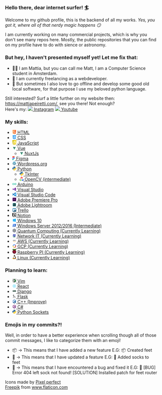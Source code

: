 ### Hello there, dear internet surfer! 🏄‍
Welcome to my github profile, this is the backend of all my works.
_Yes, you got it, where all of that nerdy magic happens 😏_

I am currently working on many commercial projects, which is why you don't see many repos here.
Mostly, the public repositories that you can find on my profile have to do with sience or astronomy.

### But hey, I haven't presented myself yet! Let me fix that:

- 👨‍⚕️ I am Mattia, but you can call me Matt, I am a Computer Science student in Amsterdam.
- 🤑 I am currently freelancing as a webdeveloper. 
- 🐍 But sometimes I also love to go offline and develop some good old local software, for that purpose I use my beloved python language.

Still interested? Surf a little further on my website then: https://mattiapeiretti.com/, see you there!
Not enough?<br>Here's my: <a href="https://www.instagram.com/mattia.dev/" target="_blank"><img src="https://www.flaticon.com/svg/static/icons/svg/2111/2111463.svg" width="13px"> Instagram</a>  <a href="https://www.youtube.com/channel/UCdztpA05sJ4dZfg4zgEnPLA" target="_blank"><img src="https://www.flaticon.com/svg/static/icons/svg/2111/2111748.svg" width="13px"> Youtube</a>

### My skills:

- <a href="https://en.wikipedia.org/wiki/HTML#:~:text=Hypertext%20Markup%20Language%20(HTML)%20is,scripting%20languages%20such%20as%20JavaScript." target="_blank"><img src="html.svg" width="13px"> HTML</a>
- <a href="https://en.wikipedia.org/wiki/CSS" target="_blank"><img src="css-3.svg" width="13px"> CSS</a>
- <a href="https://en.wikipedia.org/wiki/JavaScript" target="_blank"><img src="javascript.png" width="13px"> JavaScript</a>
- <a href="https://vuejs.org/" target="_blank"><img src="vue.png" width="13px"> Vue</a>
  - <a href="https://nuxtjs.org/" target="_blank"><img src="vue.png" width="13px"> NuxtJs</a>
- <a href="https://www.figma.com/" target="_blank"><img src="figma-1.svg" height="13px"> Figma</a>
- <a href="https://wordpress.org/" target="_blank"><img src="wordpress.png" width="13px"> Wordpress.org</a>
- <a href="https://www.python.org/" target="_blank"><img src="python.png" width="13px"> Python</a>
  - <a href="https://docs.python.org/3/library/tkinter.html" target="_blank"><img src="python.png" width="13px"> TkInter</a>
  - <a href="https://opencv.org/" target="_blank"><img src="opencv.png" width="13px"> OpenCV (intermediate)</a>
- <a href="https://www.arduino.cc/" target="_blank"><img src="arduino.png" width="13px"> Arduino</a>
- <a href="https://visualstudio.microsoft.com/" target="_blank"><img src="visualStudio.png" width="13px"> Visual Studio</a>
- <a href="https://code.visualstudio.com/" target="_blank"><img src="vscode.png" width="13px"> Visual Studio Code</a>
- <a href="https://www.adobe.com/products/premiere.html" target="_blank"><img src="adobePremierePro.png" width="13px"> Adobe Premiere Pro</a>
- <a href="https://www.adobe.com/products/photoshop-lightroom.html" target="_blank"><img src="adobeLightroom.png" width="13px"> Adobe Lightroom</a>
- <a href="https://trello.com/" target="_blank"><img src="trello.png" width="13px"> Trello</a>
- <a href="https://notion.so/" target="_blank"><img src="notion-2.svg" width="13px"> Notion</a>
- <a href="https://www.microsoft.com/en-gb/windows/" target="_blank"><img src="windows10.png" width="13px"> Windows 10</a>
- <a href="https://en.wikipedia.org/wiki/Windows_Server" target="_blank"><img src="windowsServer.png" width="13px"> Windows Server 2012/2016 (Intermediate)</a>
- <a href="qq.md" target="_blank"><img src="quantumComputing.png" width="13px"> Quantum Computing (Currently Learning)</a>
- <a href=""><img src="NetworkIT.png" width="13px"> Network IT (Currently Learning)</a>
- <a href="https://aws.amazon.com/" target="_blank"><img src="aws.png" width="13px"> AWS (Currently Learning)</a>
- <a href="https://cloud.google.com/" target="_blank"><img src="gcp.png" width="13px"> GCP (Currently Learning)</a>
- <a href="https://www.raspberrypi.org/" target="_blank"><img src="raspberrypi.png" width="13px"> Raspberry PI (Currently Learning)</a>
- <a href="https://www.linux.org/" target="_blank"><img src="linux.png" width="13px"> Linux (Currently Learning)</a>



### Planning to learn:

- <a href="https://www.vim.org/" target="_blank"><img src="vim.png" width="13px"> Vim</a>
- <a href="https://reactjs.org/" target="_blank"><img src="react.png" width="13px"> React</a>
- <a href="https://www.djangoproject.com/" target="_blank"><img src="django.png" width="13px"> Django</a>
- <a href="https://flask.palletsprojects.com/" target="_blank"><img src="flask.png" width="13px"> Flask</a>
- <a href="https://en.wikipedia.org/wiki/C%2B%2B" target="_blank"><img src="cpp.png" width="13px"> C++ (Improve)</a>
- <a href="https://docs.microsoft.com/en-us/dotnet/csharp/" target="_blank"><img src="csharp.png" width="13px"> C#</a>
- <a href="https://docs.python.org/3/library/socket.html" target="_blank"><img src="python.png" width="13px"> Python Sockets</a>

### Emojis in my commits?!
Well, in order to have a better experience when scrolling though all of those commit messages, I like to categorize them with an emoji!
<ul>
  <li>📦 -> This means that I have added a new feature E.G: 📦 Created feet</li>
  <li>💼 -> This means that I have updated a feature E.G: 💼 Added socks to feet</li>
  <li>🐜 -> This means that I have encountered a bug and fixed it E.G: 🐜 [BUG] Error 404 left sock not found! [SOLUTION] Installed patch for feet router</li>
</ul>

<div>Icons made by <a href="https://icon54.com/" title="Pixel perfect">Pixel perfect</a><br><a href="https://www.flaticon.com/authors/freepik" title="Freepik">Freepik</a> from <a href="https://www.flaticon.com/" title="Flaticon">www.flaticon.com</a></div>
<!--
**MattiaPeiretti/MattiaPeiretti** is a ✨ _special_ ✨ repository because its `README.md` (this file) appears on your GitHub profile.

Here are some ideas to get you started:

- 🔭 I’m currently working on ...
- 🌱 I’m currently learning ...
- 👯 I’m looking to collaborate on ...
- 🤔 I’m looking for help with ...
- 💬 Ask me about ...
- 📫 How to reach me: ...
- 😄 Pronouns: ...
- ⚡ Fun fact: ...
-->
